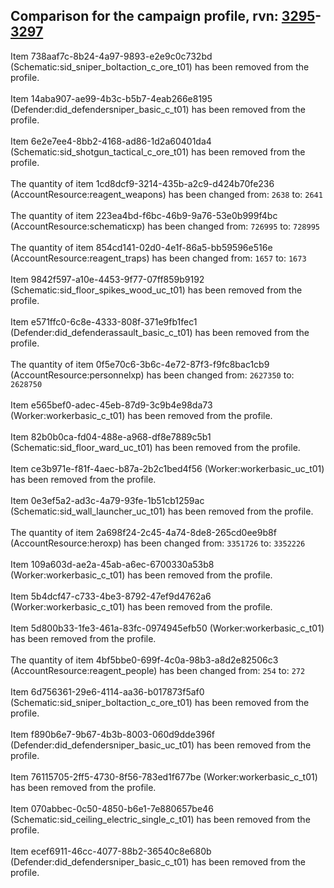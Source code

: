 ## Comparison for the campaign profile, rvn: [3295](https://github.com/PRO100KatYT/FortniteProfileRevisions/tree/main/profiles/campaign/3295%20campaign.json)-[3297](https://github.com/PRO100KatYT/FortniteProfileRevisions/tree/main/profiles/campaign/3297%20campaign.json)

Item 738aaf7c-8b24-4a97-9893-e2e9c0c732bd (Schematic:sid_sniper_boltaction_c_ore_t01) has been removed from the profile.
<br><br>
Item 14aba907-ae99-4b3c-b5b7-4eab266e8195 (Defender:did_defendersniper_basic_c_t01) has been removed from the profile.
<br><br>
Item 6e2e7ee4-8bb2-4168-ad86-1d2a60401da4 (Schematic:sid_shotgun_tactical_c_ore_t01) has been removed from the profile.
<br><br>
The quantity of item 1cd8dcf9-3214-435b-a2c9-d424b70fe236 (AccountResource:reagent_weapons) has been changed from: `2638` to: `2641`
<br><br>
The quantity of item 223ea4bd-f6bc-46b9-9a76-53e0b999f4bc (AccountResource:schematicxp) has been changed from: `726995` to: `728995`
<br><br>
The quantity of item 854cd141-02d0-4e1f-86a5-bb59596e516e (AccountResource:reagent_traps) has been changed from: `1657` to: `1673`
<br><br>
Item 9842f597-a10e-4453-9f77-07ff859b9192 (Schematic:sid_floor_spikes_wood_uc_t01) has been removed from the profile.
<br><br>
Item e571ffc0-6c8e-4333-808f-371e9fb1fec1 (Defender:did_defenderassault_basic_c_t01) has been removed from the profile.
<br><br>
The quantity of item 0f5e70c6-3b6c-4e72-87f3-f9fc8bac1cb9 (AccountResource:personnelxp) has been changed from: `2627350` to: `2628750`
<br><br>
Item e565bef0-adec-45eb-87d9-3c9b4e98da73 (Worker:workerbasic_c_t01) has been removed from the profile.
<br><br>
Item 82b0b0ca-fd04-488e-a968-df8e7889c5b1 (Schematic:sid_floor_ward_uc_t01) has been removed from the profile.
<br><br>
Item ce3b971e-f81f-4aec-b87a-2b2c1bed4f56 (Worker:workerbasic_uc_t01) has been removed from the profile.
<br><br>
Item 0e3ef5a2-ad3c-4a79-93fe-1b51cb1259ac (Schematic:sid_wall_launcher_uc_t01) has been removed from the profile.
<br><br>
The quantity of item 2a698f24-2c45-4a74-8de8-265cd0ee9b8f (AccountResource:heroxp) has been changed from: `3351726` to: `3352226`
<br><br>
Item 109a603d-ae2a-45ab-a6ec-6700330a53b8 (Worker:workerbasic_c_t01) has been removed from the profile.
<br><br>
Item 5b4dcf47-c733-4be3-8792-47ef9d4762a6 (Worker:workerbasic_c_t01) has been removed from the profile.
<br><br>
Item 5d800b33-1fe3-461a-83fc-0974945efb50 (Worker:workerbasic_c_t01) has been removed from the profile.
<br><br>
The quantity of item 4bf5bbe0-699f-4c0a-98b3-a8d2e82506c3 (AccountResource:reagent_people) has been changed from: `254` to: `272`
<br><br>
Item 6d756361-29e6-4114-aa36-b017873f5af0 (Schematic:sid_sniper_boltaction_c_ore_t01) has been removed from the profile.
<br><br>
Item f890b6e7-9b67-4b3b-8003-060d9dde396f (Defender:did_defendersniper_basic_uc_t01) has been removed from the profile.
<br><br>
Item 76115705-2ff5-4730-8f56-783ed1f677be (Worker:workerbasic_c_t01) has been removed from the profile.
<br><br>
Item 070abbec-0c50-4850-b6e1-7e880657be46 (Schematic:sid_ceiling_electric_single_c_t01) has been removed from the profile.
<br><br>
Item ecef6911-46cc-4077-88b2-36540c8e680b (Defender:did_defendersniper_basic_c_t01) has been removed from the profile.
<br><br>
